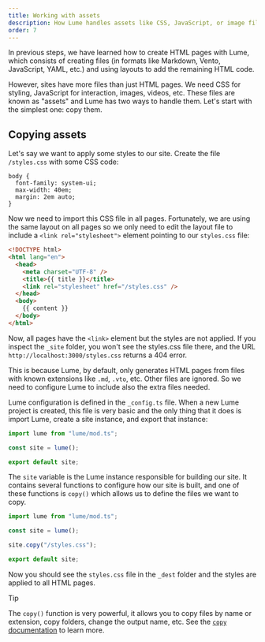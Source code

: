 ```yaml
---
title: Working with assets
description: How Lume handles assets like CSS, JavaScript, or image files.
order: 7
---
```


In previous steps, we have learned how to create HTML pages with Lume, which
consists of creating files (in formats like Markdown, Vento, JavaScript, YAML,
etc.) and using layouts to add the remaining HTML code.

However, sites have more files than just HTML pages. We need CSS for styling,
JavaScript for interaction, images, videos, etc. These files are known as
"assets" and Lume has two ways to handle them. Let's start with the simplest
one: copy them.

## Copying assets

Let's say we want to apply some styles to our site. Create the file
`/styles.css` with some CSS code:

<lume-code>

```css{title="styles.css"}
body {
  font-family: system-ui;
  max-width: 40em;
  margin: 2em auto;
}
```

</lume-code>

Now we need to import this CSS file in all pages. Fortunately, we are using the
same layout on all pages so we only need to edit the layout file to include a
`<link rel="stylesheet">` element pointing to our `styles.css` file:

<lume-code>

```html {title="_includes/layout.vto"}
<!DOCTYPE html>
<html lang="en">
  <head>
    <meta charset="UTF-8" />
    <title>{{ title }}</title>
    <link rel="stylesheet" href="/styles.css" />
  </head>
  <body>
    {{ content }}
  </body>
</html>
```

</lume-code>

Now, all pages have the `<link>` element but the styles are not applied. If you
inspect the `_site` folder, you won't see the styles.css file there, and the URL
`http://localhost:3000/styles.css` returns a 404 error.

This is because Lume, by default, only generates HTML pages from files with
known extensions like `.md`, `.vto`, etc. Other files are ignored. So we need to
configure Lume to include also the extra files needed.

Lume configuration is defined in the `_config.ts` file. When a new Lume project
is created, this file is very basic and the only thing that it does is import
Lume, create a site instance, and export that instance:

<lume-code>

```js {title="_config.ts"}
import lume from "lume/mod.ts";

const site = lume();

export default site;
```

</lume-code>

The `site` variable is the Lume instance responsible for building our site. It
contains several functions to configure how our site is built, and one of these
functions is `copy()` which allows us to define the files we want to copy.

<lume-code>

```js {title="_config.ts"}
import lume from "lume/mod.ts";

const site = lume();

site.copy("/styles.css");

export default site;
```

</lume-code>

Now you should see the `styles.css` file in the `_dest` folder and the styles
are applied to all HTML pages.

> [!tip]
>
> The `copy()` function is very powerful, it allows you to copy files by name or
> extension, copy folders, change the output name, etc. See the
> [`copy` documentation](../configuration/copy-static-files.md) to learn more.
